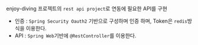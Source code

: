 enjoy-diving 프로젝트의 `rest api project`로 연동에 필요한 API를 구현

* 인증 : `Spring Security Oauth2` 기반으로 구성하며 인증 하며, Token은 `redis`방식을 이용한다.
* API : `Spring Web`기반에 `@RestController`를 이용한다.